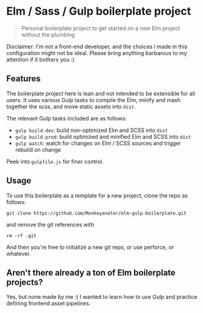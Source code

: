 # Elm / Sass / Gulp boilerplate project
> Personal boilerplate project to get started on a new Elm project without the plumbing

Disclaimer: I'm not a front-end developer, and the choices I made in this configuration might not be ideal. Please bring anything barbarous to my attention if it bothers you :)

## Features

The boilerplate project here is lean and not intended to be extensible for all users. It uses various Gulp tasks to compile the Elm, minify and mash together the scss, and move static assets into `dist`.

The relevant Gulp tasks included are as follows:

* `gulp build-dev`: build non-optimized Elm and SCSS into `dist`
* `gulp build-prod`: build optimized and minified Elm and SCSS into `dist`
* `gulp watch`: watch for changes on Elm / SCSS sources and trigger rebuild on change

Peek into `gulpfile.js` for finer control.

## Usage

To use this boilerplate as a template for a new project, clone the repo as follows:

`git clone https://github.com/Monkeyanator/elm-gulp-boilerplate.git`

and remove the git references with 

`rm -rf .git` 

And then you're free to initialize a new git repo, or use perforce, or whatever.

## Aren't there already a ton of Elm boilerplate projects?

Yes, but none made by me :) I wanted to learn how to use Gulp and practice defining frontend asset pipelines.